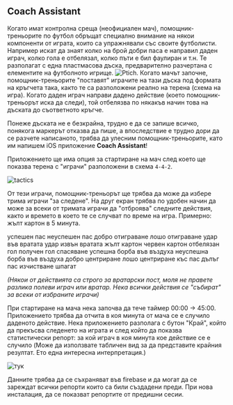 ## Coach Assistant

Когато имат контролна среща (неофициален мач), помощник-треньорите по футбол обръщат специално внимание на някои компоненти от играта, които са упражнявали със своите футболисти. Например искат да знаят колко на брой добри паса е направил даден играч, колко гола е отбелязал, колко пъти е бил фаулиран и т.н. Те разполагат с една пластмасова дъска, предварително разчертана с елементите на футболното игрище. ![Ptich](football-soccer-pitch.jpg). Когато мачът започне, помощник-треньорите "поставят" играчите на тази дъска под формата на кръгчета така, както те са разположени реално на терена (схема на игра). Когато даден играч направи дадено действие (което помощник-треньорът иска да следи), той отбелязва по някакъв начин това на дъската до съответното кръгче.

Понеже дъската не е безкрайна, трудно е да се запише всичко, понякога маркерът отказва да пише, а впоследствие е трудно дори да се разчете написаното, трябва да улесним помощник-треньорите, като им напишем iOS приложение __Coach Assistant__!

Приложението ще има опция за стартиране на мач след което ще показва терена с "играчи" разположени в схема `4-4-2`.

![tactics](tactics-442.png)

От тези играчи, помощник-треньорът ще трябва да може да избере трима играчи "за следене". На друг екран трябва по удобен начин да може за всеки от тримата играчи да "отброява" следните действия, както и времето в което те се случват по време на игра. Примерно: жълт картон в 5 минута.

успешен пас
неуспешен пас
добро отиграване
лошо отиграване
удар във вратата
удар извън вратата
жълт картон
червен картон
отбелязан гол
получен гол
спасяване
успешна борба във въздуха
неуспешна борба във въздуха
добро центриране
лошо центриране
къс пас
дълъг пас
изчистване
шпагат

_(Някои от действията са строго за вратарски пост, моля не правете разлика полеви играч или вратар. Нека всички действия се "събират" за всеки от избраните играчи)_

При стартиране на мача нека започва да тече таймер 00:00 -> 45:00. Приложението трябва да отчита в коя минута от мача се е случило даденото действие. Нека приложението разполага с бутон "Край", който да прекъсва следенето на играта и след който да показва статистически репорт: за кой играч в коя минута кое действие се е случило (Mоже да използвате табличен вид за да представите крайния резултат. Ето една интересна интерпретация.)

![тук](sportspress-vertical-timeline.png)

Данните трябва да се съхраняват във firebase и да могат да се зареждат всички репорти които са били създадени преди. При нова инсталация, да се показват репортите от предишни сесии.  